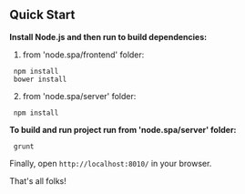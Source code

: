 ## Quick Start 

**Install Node.js and then run to build dependencies:**

1) from 'node.spa/frontend' folder:  

<code> npm install   <br>
bower install </code>

2) from 'node.spa/server' folder:  

<code> npm install </code>

**To build and run project run from 'node.spa/server' folder:**  

<code> grunt </code>

Finally, open `http://localhost:8010/` in your browser.

That's all folks!
